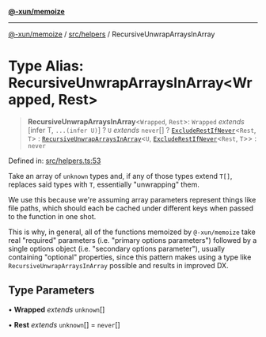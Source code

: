[**@-xun/memoize**](../../../README.md)

***

[@-xun/memoize](../../../README.md) / [src/helpers](../README.md) / RecursiveUnwrapArraysInArray

# Type Alias: RecursiveUnwrapArraysInArray\<Wrapped, Rest\>

> **RecursiveUnwrapArraysInArray**\<`Wrapped`, `Rest`\>: `Wrapped` *extends* \[infer T, `...(infer U)`\] ? `U` *extends* `never`[] ? [`ExcludeRestIfNever`](ExcludeRestIfNever.md)\<`Rest`, `T`\> : [`RecursiveUnwrapArraysInArray`](RecursiveUnwrapArraysInArray.md)\<`U`, [`ExcludeRestIfNever`](ExcludeRestIfNever.md)\<`Rest`, `T`\>\> : `never`

Defined in: [src/helpers.ts:53](https://github.com/Xunnamius/memoize/blob/283d7337c9ac22bf4837dd729f73aabb00c33795/src/helpers.ts#L53)

Take an array of `unknown` types and, if any of those types extend `T[]`,
replaces said types with `T`, essentially "unwrapping" them.

We use this because we're assuming array parameters represent things like
file paths, which should each be cached under different keys when passed to
the function in one shot.

This is why, in general, all of the functions memoized by `@-xun/memoize`
take real "required" parameters (i.e. "primary options parameters") followed
by a single options object (i.e. "secondary options parameter"), usually
containing "optional" properties, since this pattern makes using a type like
`RecursiveUnwrapArraysInArray` possible and results in improved DX.

## Type Parameters

• **Wrapped** *extends* `unknown`[]

• **Rest** *extends* `unknown`[] = `never`[]
